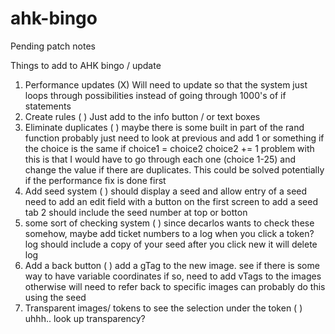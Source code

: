 # ahk-bingo

Pending patch notes

Things to add to AHK bingo / update 

1. Performance updates (X)
	Will need to update so that the system just loops through possibilities instead of going through 1000's of if statements
2. Create rules ( )
	Just add to the info button / or text boxes
3. Eliminate duplicates ( )
	maybe there is some built in part of the rand function
	probably just need to look at previous and add 1 or something if the choice is the same
	if choice1 = choice2
		choice2 += 1
	problem with this is that I would have to go through each one (choice 1-25) and change the value if there are duplicates. This could be solved potentially if the performance fix is done first
4. Add seed system	( )
	should display a seed and allow entry of a seed
	need to add an edit field with a button on the first screen to add a seed
	tab 2 should include the seed number at top or botton
5. some sort of checking system ( )
	since decarlos wants to check these somehow, maybe add ticket numbers to a log when you click a token? log should include a copy of your seed
	after you click new it will delete log
6. Add a back button ( )
	add a gTag to the new image. 
	see if there is some way to have variable coordinates
		if so, need to add vTags to the images
		otherwise will need to refer back to specific images
			can probably do this using the seed
7. Transparent images/ tokens to see the selection under the token ( )
	uhhh.. look up transparency?
